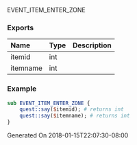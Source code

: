 EVENT_ITEM_ENTER_ZONE
### Exports
**Name**|**Type**|**Description**
:-----|:-----|:-----
itemid|int|
itemname|int|
### Example
```perl
sub EVENT_ITEM_ENTER_ZONE {
	quest::say($itemid); # returns int
	quest::say($itemname); # returns int
}
```

Generated On 2018-01-15T22:07:30-08:00